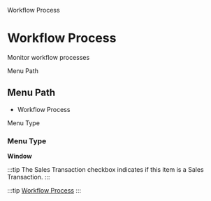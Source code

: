 
Workflow Process
# Workflow Process


Monitor workflow processes

Menu Path
## Menu Path



- Workflow Process

Menu Type
### Menu Type

**Window**

:::tip
The Sales Transaction checkbox indicates if this item is a Sales Transaction.
:::

:::tip
[Workflow Process](functional-guide/window/window-workflow-process.md)
:::